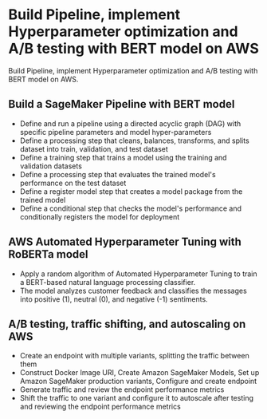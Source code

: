 # Build Pipeline, implement Hyperparameter optimization and A/B testing with BERT model on AWS

Build Pipeline, implement Hyperparameter optimization and A/B testing with BERT model on AWS. 


## Build a SageMaker Pipeline with BERT model
- Define and run a pipeline using a directed acyclic graph (DAG) with specific pipeline parameters and model hyper-parameters
- Define a processing step that cleans, balances, transforms, and splits dataset into train, validation, and test dataset
- Define a training step that trains a model using the training and validation datasets
- Define a processing step that evaluates the trained model's performance on the test dataset
- Define a register model step that creates a model package from the trained model
- Define a conditional step that checks the model's performance and conditionally registers the model for deployment

## AWS Automated Hyperparameter Tuning with RoBERTa model
- Apply a random algorithm of Automated Hyperparameter Tuning to train a BERT-based natural language processing classifier. 
- The model analyzes customer feedback and classifies the messages into positive (1), neutral (0), and negative (-1) sentiments.

## A/B testing, traffic shifting, and autoscaling on AWS
- Create an endpoint with multiple variants, splitting the traffic between them
- Construct Docker Image URI, Create Amazon SageMaker Models, Set up Amazon SageMaker production variants, Configure and create endpoint
- Generate traffic and review the endpoint performance metrics
- Shift the traffic to one variant and configure it to autoscale after testing and reviewing the endpoint performance metrics
